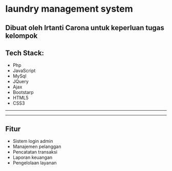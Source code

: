 # laundry management system
Dibuat oleh Irtanti Carona untuk keperluan tugas kelompok 
---
## Tech Stack:

* Php
* JavaScript
* MySql
* JQuery
* Ajax
* Bootstarp
* HTML5
* CSS3


---

---
## Fitur

* Sistem login admin
* Manajemen pelanggan
* Pencatatan transaksi
* Laporan keuangan
* Pengelolaan layanan 

